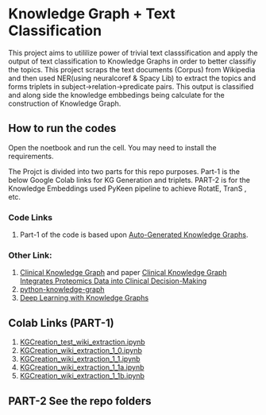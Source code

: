 # Knowledge Graph + Text Classification
This project aims to utililize power of trivial text classsification and apply the output of text classification to Knowledge Graphs in order to better classifiy the topics.
This project scraps the text documents (Corpus) from Wikipedia and then used NER(using neuralcoref & Spacy Lib) to extract the topics and forms triplets in subject->relation->predicate pairs. This output is classified and along side the knowledge embbedings being calculate for the construction of Knowledge Graph.
## How to run the codes
Open the noetbook and run the cell.
You may need to install the requirements.

The Projct is divided into two parts for this repo purposes.
Part-1 is the below Google Colab links for KG Generation and triplets.
PART-2 is for the Knowledge Embeddings used PyKeen pipeline to achieve RotatE, TranS , etc.

### Code Links
1. Part-1 of the code is based upon [Auto-Generated Knowledge Graphs](https://towardsdatascience.com/auto-generated-knowledge-graphs-92ca99a81121).
### Other Link:
1. [Clinical Knowledge Graph](https://github.com/MannLabs/CKG) and paper [Clinical Knowledge Graph Integrates Proteomics Data into Clinical Decision-Making](https://www.biorxiv.org/content/10.1101/2020.05.09.084897v1)
2. [python-knowledge-graph](https://github.com/bdmarius/python-knowledge-graph/blob/master/knowledgegraph.py)
3. [Deep Learning with Knowledge Graphs](https://medium.com/octavian-ai/deep-learning-with-knowledge-graphs-3df0b469a61a)

## Colab Links (PART-1)
1. [KGCreation_test_wiki_extraction.ipynb](https://colab.research.google.com/drive/18Wls31YHwsHmUyp8g3bPV7qWjLPRLoQg?usp=sharing)
2. [KGCreation_wiki_extraction_1_0.ipynb](https://colab.research.google.com/drive/1CJ229lVm1KDpqLxXUpdKLHG1ufGD0_xt?usp=sharing)
3. [KGCreation_wiki_extraction_1_1.ipynb](https://colab.research.google.com/drive/1Es3Yh2EWQIWQSSeCwS2sG3qKP05-J28a?usp=sharing)
4. [KGCreation_wiki_extraction_1_1a.ipynb](https://colab.research.google.com/drive/1RqkaqGldt6ImH6PV7mXqb5iPgQWwFgQO?usp=sharing)
5. [KGCreation_wiki_extraction_1_1b.ipynb](https://colab.research.google.com/drive/1VBBiy-PaIGbSpFZbGmsKiJutipZjgPXh?usp=sharing)

## PART-2 See the repo folders

